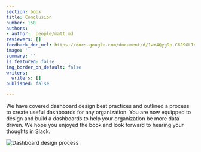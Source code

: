 ```yaml
---
section: book
title: Conclusion
number: 150
authors:
- author: _people/matt.md
reviewers: []
feedback_doc_url: https://docs.google.com/document/d/1wY4Qyg9p-C6J9GLIVlxiX4-XsXjiSbRKrh_uDxn6zmc/edit?usp=sharing
image: ''
summary: ''
is_featured: false
img_border_on_default: false
writers:
  writers: []
published: false

---
```

We have covered dashboard design best practices and outlined a process to create useful dashboards for any organization. You are now equipped to design and build a dashboards to help your organization be more data driven. We hope you enjoyed the book and look forward to hearing your thoughts in Slack.

![Dashboard design process](https://assets.website-files.com/5c197923e5851742d9bc835d/5cab8bbde0ca165c8b24e372_PeVjjHTn7zJncsMxMg1ojq-v6sHexP05eAtXopOXXqMHfb0f8v7tv1dQ4CNgcttL8URk-6uYt8MTrWE4hAv708yd0YGC0nnx-AkWjfU6V2RfOglwrUHW7n2xtQiIExbXg23dqXvr.png)